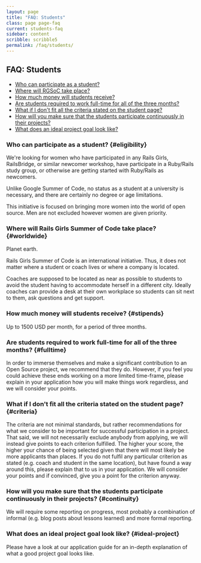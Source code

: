 ```yaml
---
layout: page
title: "FAQ: Students"
class: page page-faq
current: students-faq
sidebar: content
scribble: scribble5
permalink: /faq/students/
---
```


## FAQ: Students

* [Who can participate as a student?](#eligibility)
* [Where will RGSoC take place?](#worldwide)
* [How much money will students receive?](#stipends)
* [Are students required to work full-time for all of the three months?](#fulltime)
* [What if I don't fit all the criteria stated on the student page?](#criteria)
* [How will you make sure that the students participate continuously in their projects?](#continuity)
* [What does an ideal project goal look like?](#ideal-project)


### Who can participate as a student? {#eligibility}

We're looking for women who have participated in any Rails Girls, RailsBridge,
or similar newcomer workshop, have participate in a Ruby/Rails study group, or
otherwise are getting started with Ruby/Rails as newcomers.

Unlike Google Summer of Code, no status as a student at a university is
necessary, and there are certainly no degree or age limitations.

This initiative is focused on bringing more women into the world of open
source. Men are not excluded however women are given priority.


### Where will Rails Girls Summer of Code take place? {#worldwide}

Planet earth.

Rails Girls Summer of Code is an international initiative. Thus, it does not
matter where a student or coach lives or where a company is located.

Coaches are supposed to be located as near as possible to students to avoid the
student having to accommodate herself in a different city. Ideally coaches can
provide a desk at their own workplace so students can sit next to them, ask
questions and get support.


### How much money will students receive? {#stipends}

Up to 1500 USD per month, for a period of three months.


### Are students required to work full-time for all of the three months? {#fulltime}

In order to immerse themselves and make a significant contribution to an Open
Source project, we recommend that they do. However, if you feel you could
achieve these ends working on a more limited time-frame, please explain in your
application how you will make things work regardless, and we will consider your
points.

### What if I don't fit all the criteria stated on the student page? {#criteria}

The criteria are not minimal standards, but rather recommendations for what we
consider to be important for successful participation in a project. That said,
we will not necessarily exclude anybody from applying, we will instead give
points to each criterion fulfilled. The higher your score, the higher your
chance of being selected given that there will most likely be more applicants
than places. If you do not fulfil any particular criterion as stated (e.g.
coach and student in the same location), but have found a way around this,
please explain that to us in your application. We will consider your points and
if convinced, give you a point for the criterion anyway.

### How will you make sure that the students participate continuously in their projects? {#continuity}

We will require some reporting on progress, most probably a combination of
informal (e.g. blog posts about lessons learned) and more formal reporting.

### What does an ideal project goal look like? {#ideal-project}

Please have a look at our application guide for an in-depth explanation of what
a good project goal looks like.

